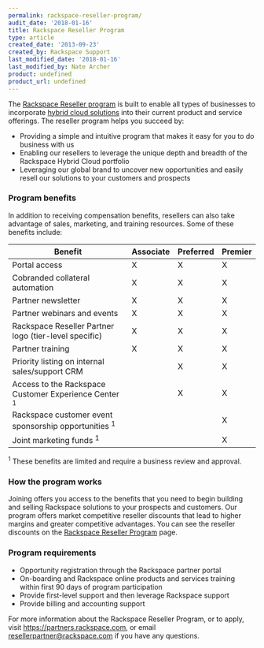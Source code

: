 ```yaml
---
permalink: rackspace-reseller-program/
audit_date: '2018-01-16'
title: Rackspace Reseller Program
type: article
created_date: '2013-09-23'
created_by: Rackspace Support
last_modified_date: '2018-01-16'
last_modified_by: Nate Archer
product: undefined
product_url: undefined
---
```


The [Rackspace Reseller program](https://partners.rackspace.com/English/resellers.aspx) is
built to enable all types of businesses to incorporate [hybrid cloud solutions](http://www.rackspace.com/cloud/hybrid/) into their current
product and service offerings. The reseller program helps you succeed
by:

-   Providing a simple and intuitive program that makes it easy for you
    to do business with us
-   Enabling our resellers to leverage the unique depth and breadth of
    the Rackspace Hybrid Cloud portfolio
-   Leveraging our global brand to uncover new opportunities and easily
    resell our solutions to your customers and prospects

### Program benefits

In addition to receiving compensation benefits, resellers can also take
advantage of sales, marketing, and training resources. Some of these
benefits include:

Benefit | Associate | Preferred | Premier
--- | --- | --- | ---
Portal access | X | X | X
Cobranded collateral automation | X | X | X
Partner newsletter | X | X | X
Partner webinars and events | X | X | X
Rackspace Reseller Partner logo (tier-level specific) | X | X | X
Partner training | X | X | X
Priority listing on internal sales/support CRM |  | X | X
Access to the Rackspace Customer Experience Center <sup>1</sup> |  | X | X
Rackspace customer event sponsorship opportunities <sup>1</sup> |  |  | X
Joint marketing funds <sup>1</sup> |  |  | X  

<sup>1</sup> These benefits are limited and require a business review and approval.

### How the program works

Joining offers you access to the benefits that you need to begin building and
selling Rackspace solutions to your prospects and customers. Our program
offers market competitive reseller discounts that lead to higher margins
and greater competitive advantages. You can see the reseller discounts on the [Rackspace Reseller Program](https://partners.rackspace.com/English/resellers.aspx) page.

### Program requirements

-   Opportunity registration through the Rackspace partner portal
-   On-boarding and Rackspace online products and services training within first 90 days of program participation
-   Provide first-level support and then leverage Rackspace support
-   Provide billing and accounting support

For more information about the Rackspace Reseller Program, or to apply,
visit <https://partners.rackspace.com>, or email
<resellerpartner@rackspace.com> if you have any questions.
